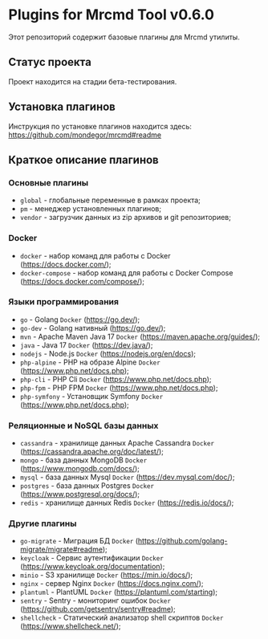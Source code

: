 # Plugins for Mrcmd Tool v0.6.0
Этот репозиторий содержит базовые плагины для Mrcmd утилиты.

## Статус проекта
Проект находится на стадии бета-тестирования.

## Установка плагинов
Инструкция по установке плагинов находится здесь: https://github.com/mondegor/mrcmd#readme

## Краткое описание плагинов

### Основные плагины
- `global` - глобальные переменные в рамках проекта;
- `pm` - менеджер установленных плагинов;
- `vendor` - загрузчик данных из zip архивов и git репозиториев;

### Docker
- `docker` - набор команд для работы с Docker (https://docs.docker.com/);
- `docker-compose` - набор команд для работы с Docker Compose (https://docs.docker.com/compose/);

### Языки программирования
- `go` - Golang `Docker` (https://go.dev/);
- `go-dev` - Golang нативный (https://go.dev/);
- `mvn` - Apache Maven Java 17 `Docker` (https://maven.apache.org/guides/);
- `java` - Java 17 `Docker` (https://dev.java/);
- `nodejs` - Node.js `Docker` (https://nodejs.org/en/docs);
- `php-alpine` - PHP на образе Alpine `Docker` (https://www.php.net/docs.php);
- `php-cli` - PHP Cli `Docker` (https://www.php.net/docs.php);
- `php-fpm` - PHP FPM `Docker` (https://www.php.net/docs.php);
- `php-symfony` - Установщик Symfony `Docker` (https://www.php.net/docs.php);

### Реляционные и NoSQL базы данных
- `cassandra` - хранилище данных Apache Cassandra `Docker` (https://cassandra.apache.org/doc/latest/);
- `mongo` - база данных MongoDB `Docker` (https://www.mongodb.com/docs/);
- `mysql` - база данных Mysql `Docker` (https://dev.mysql.com/doc/);
- `postgres` - база данных Postgres `Docker` (https://www.postgresql.org/docs/);
- `redis` - хранилище данных Redis `Docker` (https://redis.io/docs/);

### Другие плагины
- `go-migrate` - Миграция БД `Docker` (https://github.com/golang-migrate/migrate#readme);
- `keycloak` - Сервис аутентификации `Docker` (https://www.keycloak.org/documentation);
- `minio` - S3 хранилище `Docker` (https://min.io/docs/);
- `nginx` - сервер Nginx `Docker` (https://docs.nginx.com/);
- `plantuml` - PlantUML `Docker` (https://plantuml.com/starting);
- `sentry` - Sentry - мониторинг ошибок `Docker` (https://github.com/getsentry/sentry#readme);
- `shellcheck` - Статический анализатор shell скриптов `Docker` (https://www.shellcheck.net/);